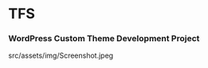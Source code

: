 <h1>TFS</h1> 
<h3> WordPress Custom Theme Development Project </h3>

src/assets/img/Screenshot.jpeg
